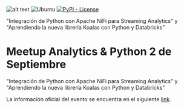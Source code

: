 ![alt text](https://secure.meetupstatic.com/photos/event/4/2/c/7/highres_491957095.jpeg)
![Ubuntu](https://img.shields.io/badge/Ubuntu-18.04-blue.svg)
[![PyPI - License](https://img.shields.io/pypi/l/virtualenv?style=flat-square)](https://opensource.org/licenses/MIT)


"Integración de Python con Apache NiFi para Streaming Analytics" y "Aprendiendo la nueva librería Koalas con Python y Databricks"



# Meetup Analytics & Python 2 de Septiembre
"Integración de Python con Apache NiFi para Streaming Analytics" y "Aprendiendo la nueva librería Koalas con Python y Databricks"

La información oficial del evento se encuentra en el siguiente [link](https://www.meetup.com/es/Analytics-y-Python/events/272756136/).
